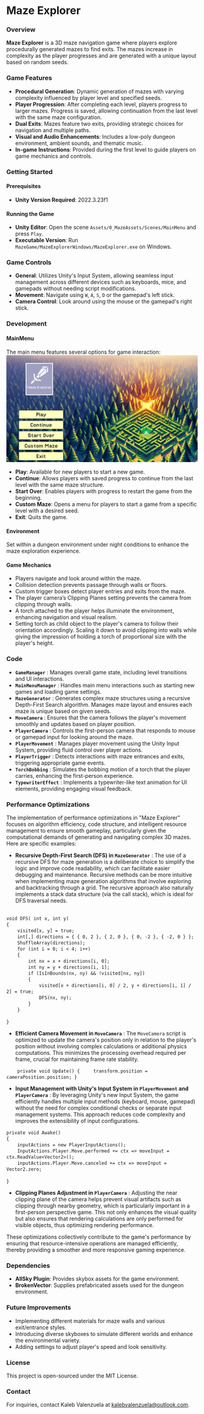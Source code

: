 # Maze Explorer
### Overview

**Maze Explorer** is a 3D maze navigation game where players explore procedurally generated mazes to find exits. The mazes increase in complexity as the player progresses and are generated with a unique layout based on random seeds.

### Game Features

*   **Procedural Generation**: Dynamic generation of mazes with varying complexity influenced by player level and specified seeds.
*   **Player Progression**: After completing each level, players progress to larger mazes. Progress is saved, allowing continuation from the last level with the same maze configuration.
*   **Dual Exits**: Mazes feature two exits, providing strategic choices for navigation and multiple paths.
*   **Visual and Audio Enhancements**: Includes a low-poly dungeon environment, ambient sounds, and thematic music.
*   **In-game Instructions**: Provided during the first level to guide players on game mechanics and controls.

### Getting Started

#### Prerequisites

*   **Unity Version Required**: 2022.3.23f1

#### Running the Game

*   **Unity Editor**: Open the scene `Assets/0_MazeAssets/Scenes/MainMenu` and press `Play`.
*   **Executable Version**: Run `MazeGame/MazeExplorerWindows/MazeExplorer.exe` on Windows.

### Game Controls

*   **General**: Utilizes Unity's Input System, allowing seamless input management across different devices such as keyboards, mice, and gamepads without needing script modifications.
*   **Movement**: Navigate using `W`, `A`, `S`, `D` or the gamepad's left stick.
*   **Camera Control**: Look around using the mouse or the gamepad's right stick.

### Development

#### MainMenu

The main menu features several options for game interaction: ![MainMenu](Images/MainMenu.png) 

*   **Play**: Available for new players to start a new game.
*   **Continue**: Allows players with saved progress to continue from the last level with the same maze structure.
*   **Start Over**: Enables players with progress to restart the game from the beginning.
*   **Custom Maze**: Opens a menu for players to start a game from a specific level with a desired seed.
*   **Exit**: Quits the game.

#### Environment

Set within a dungeon environment under night conditions to enhance the maze exploration experience.

#### Game Mechanics

*   Players navigate and look around within the maze.
*   Collision detection prevents passage through walls or floors.
*   Custom trigger boxes detect player entries and exits from the maze.
*   The player camera’s Clipping Planes setting prevents the camera from clipping through walls.
*   A torch attached to the player helps illuminate the environment, enhancing navigation and visual realism.
*   Setting torch as child object to the player's camera to follow their orientation accordingly. Scaling it down to avoid clipping into walls while giving the impression of holding a torch of proportional size with the player's height.

### Code

*   **`GameManager`** : Manages overall game state, including level transitions and UI interactions.
*   **`MainMenuManager`** : Handles main menu interactions such as starting new games and loading game settings.
*   **`MazeGenerator`** : Generates complex maze structures using a recursive Depth-First Search algorithm. Manages maze layout and ensures each maze is unique based on given seeds.
*   **`MoveCamera`** : Ensures that the camera follows the player's movement smoothly and updates based on player position.
*   **`PlayerCamera`** : Controls the first-person camera that responds to mouse or gamepad input for looking around the maze.
*   **`PlayerMovement`** : Manages player movement using the Unity Input System, providing fluid control over player actions.
*   **`PlayerTrigger`** : Detects interactions with maze entrances and exits, triggering appropriate game events.
*   **`TorchBobbing`** : Simulates the bobbing motion of a torch that the player carries, enhancing the first-person experience.
*   **`TypewriterEffect`** : Implements a typewriter-like text animation for UI elements, providing engaging visual feedback.

### Performance Optimizations

The implementation of performance optimizations in "Maze Explorer" focuses on algorithm efficiency, code structure, and intelligent resource management to ensure smooth gameplay, particularly given the computational demands of generating and navigating complex 3D mazes. Here are specific examples:

*   **Recursive Depth-First Search (DFS) in `MazeGenerator`** : The use of a recursive DFS for maze generation is a deliberate choice to simplify the logic and improve code readability, which can facilitate easier debugging and maintenance. Recursive methods can be more intuitive when implementing maze generation algorithms that involve exploring and backtracking through a grid. The recursive approach also naturally implements a stack data structure (via the call stack), which is ideal for DFS traversal needs.
```
    
void DFS( int x, int y) 
{
    visited[x, y] = true;
    int[,] directions = { { 0, 2 }, { 2, 0 }, { 0, -2 }, { -2, 0 } };  
    ShuffleArray(directions);
    for (int i = 0; i < 4; i++)
    {         
        int nx = x + directions[i, 0];
        int ny = y + directions[i, 1];         
        if (IsInBounds(nx, ny) && !visited[nx, ny]) 
        {             
            visited[x + directions[i, 0] / 2, y + directions[i, 1] / 2] = true;
            DFS(nx, ny);
        }
    } 
        
}
```
    
*   **Efficient Camera Movement in `MoveCamera`** : The `MoveCamera` script is optimized to update the camera's position only in relation to the player's position without involving complex calculations or additional physics computations. This minimizes the processing overhead required per frame, crucial for maintaining frame rate stability.
    
```
    private void Update() {     transform.position = cameraPosition.position; }
```
    
*   **Input Management with Unity's Input System in `PlayerMovement` and `PlayerCamera`** : By leveraging Unity's new Input System, the game efficiently handles multiple input methods (keyboard, mouse, gamepad) without the need for complex conditional checks or separate input management systems. This approach reduces code complexity and improves the extensibility of input configurations.
    
```
private void Awake()
{     
    inputActions = new PlayerInputActions();
    InputActions.Player.Move.performed += ctx => moveInput = ctx.ReadValue<Vector2>();
    inputActions.Player.Move.canceled += ctx => moveInput = Vector2.zero; 
    
}
```
    
*   **Clipping Planes Adjustment in `PlayerCamera`** : Adjusting the near clipping plane of the camera helps prevent visual artifacts such as clipping through nearby geometry, which is particularly important in a first-person perspective game. This not only enhances the visual quality but also ensures that rendering calculations are only performed for visible objects, thus optimizing rendering performance.

These optimizations collectively contribute to the game's performance by ensuring that resource-intensive operations are managed efficiently, thereby providing a smoother and more responsive gaming experience.

### Dependencies

*   **AllSky Plugin**: Provides skybox assets for the game environment.
*   **BrokenVector**: Supplies prefabricated assets used for the dungeon environment.

### Future Improvements

*   Implementing different materials for maze walls and various exit/entrance styles.
*   Introducing diverse skyboxes to simulate different worlds and enhance the environmental variety.
*   Adding settings to adjust player's speed and look sensitivity.

### License

This project is open-sourced under the MIT License.

### Contact

For inquiries, contact Kaleb Valenzuela at [kalebvalenzuela@outlook.com](mailto:kalebvalenzuela@outlook.com).
